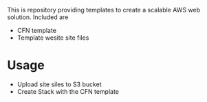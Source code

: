 This is repository providing templates to create a scalable AWS web solution. Included are

  - CFN template
  - Template wesite site files
  
# Usage

  - Upload site siles to S3 bucket
  - Create Stack with the CFN template 